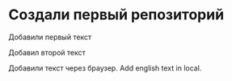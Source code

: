 # Создали первый репозиторий

Добавили первый  текст

Добавил второй текст

Добавили текст через браузер. Add english text in local.
